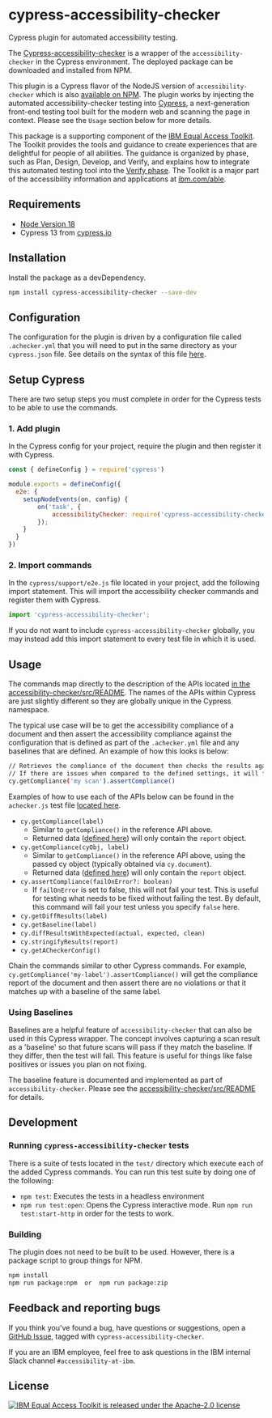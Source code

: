 # cypress-accessibility-checker

Cypress plugin for automated accessibility testing.

The [Cypress-accessibility-checker](https://www.npmjs.com/package/cypress-accessibility-checker) is a wrapper of the `accessibility-checker` in the Cypress environment.
The deployed package can be downloaded and installed from NPM.

This plugin is a Cypress flavor of the NodeJS version of `accessibility-checker` which is also [available on NPM](https://www.npmjs.com/package/accessibility-checker).
The plugin works by injecting the automated accessibility-checker testing into [Cypress](https://docs.cypress.io/guides/overview/why-cypress), a next-generation front-end testing tool built for the modern web and scanning the page in context. 
Please see the `Usage` section below for more details.

This package is a supporting component of the [IBM Equal Access Toolkit](https://ibm.com/able/toolkit).
The Toolkit provides the tools and guidance to create experiences that are delightful for people of all abilities.
The guidance is organized by phase, such as Plan, Design, Develop, and Verify, and explains how to integrate this automated testing tool into the [Verify phase](https://www.ibm.com/able/toolkit/verify/overview).
The Toolkit is a major part of the accessibility information and applications at [ibm.com/able](https://ibm.com/able/).

## Requirements

* [Node Version 18](https://nodejs.org/en/download/)
* Cypress 13 from [cypress.io](https://www.cypress.io/)

## Installation

Install the package as a devDependency.

```bash
npm install cypress-accessibility-checker --save-dev
```

## Configuration

The configuration for the plugin is driven by a configuration file called `.achecker.yml` that you will need to put in the same directory as your `cypress.json` file. See details on the syntax of this file [here](https://github.com/IBMa/equal-access/blob/master/accessibility-checker/src/README.md#configuring-accessibility-checker).

## Setup Cypress

There are two setup steps you must complete in order for the Cypress tests to be able to use the commands.

### 1. Add plugin

In the Cypress config for your project, require the plugin and then register it with Cypress.

```js
const { defineConfig } = require('cypress')

module.exports = defineConfig({
  e2e: {
    setupNodeEvents(on, config) {
        on('task', {
            accessibilityChecker: require('cypress-accessibility-checker/plugin')
        });
    }
  }
})
```

### 2. Import commands

In the `cypress/support/e2e.js` file located in your project, add the following import statement. This will import the accessibility checker commands and register them with Cypress.

```js
import 'cypress-accessibility-checker';
```

If you do not want to include `cypress-accessibility-checker` globally, you may instead add this import statement to every test file in which it is used.

## Usage

The commands map directly to the description of the APIs located [in the accessibility-checker/src/README](https://github.com/IBMa/equal-access/blob/master/accessibility-checker/src/README.md). The names of the APIs within Cypress are just slightly different so they are globally unique in the Cypress namespace.

The typical use case will be to get the accessibility compliance of a document and then assert the accessibility compliance against the configuration that is defined as part of the `.achecker.yml` file and any baselines that are defined. An example of how this looks is below:

```bash
// Retrieves the compliance of the document then checks the results against the defined settings.
// If there are issues when compared to the defined settings, it will fail the Cypress test.
cy.getCompliance('my scan').assertCompliance()
```

Examples of how to use each of the APIs below can be found in the `achecker.js` test file [located here](https://github.com/IBMa/equal-access/blob/master/cypress-accessibility-checker/test/cypress/e2e/achecker.cy.js).

- `cy.getCompliance(label)`
  - Similar to `getCompliance()` in the reference API above.
  - Returned data ([defined here](https://www.npmjs.com/package/accessibility-checker#async-acheckergetcompliance-content--label--string)) will only contain the `report` object.
- `cy.getCompliance(cyObj, label)`
  - Similar to `getCompliance()` in the reference API above, using the passed cy object (typically obtained via `cy.document`).
  - Returned data ([defined here](https://www.npmjs.com/package/accessibility-checker#async-acheckergetcompliance-content--label--string)) will only contain the `report` object.
- `cy.assertCompliance(failOnError?: boolean)`
  - If `failOnError` is set to false, this will not fail your test. This is useful for testing what needs to be fixed without failing the test. By default, this command will fail your test unless you specify `false` here.
- `cy.getDiffResults(label)`
- `cy.getBaseline(label)`
- `cy.diffResultsWithExpected(actual, expected, clean)`
- `cy.stringifyResults(report)`
- `cy.getACheckerConfig()`

Chain the commands similar to other Cypress commands. For example, `cy.getCompliance('my-label').assertCompliance()` will get the compliance report of the document and then assert there are no violations or that it matches up with a baseline of the same label.

### Using Baselines

Baselines are a helpful feature of `accessibility-checker` that can also be used in this Cypress wrapper. The concept involves capturing a scan result as a 'baseline' so that future scans will pass if they match the baseline. If they differ, then the test will fail. This feature is useful for things like false positives or issues you plan on not fixing.

The baseline feature is documented and implemented as part of `accessibility-checker`. Please see the [accessibility-checker/src/README](src/README.md) for details.

## Development

### Running `cypress-accessibility-checker` tests

There is a suite of tests located in the `test/` directory which execute each of the added Cypress commands. You can run this test suite by doing one of the following:

* `npm test`: Executes the tests in a headless environment
* `npm run test:open`: Opens the Cypress interactive mode. Run `npm run test:start-http` in order for the tests to work.

### Building

The plugin does not need to be built to be used. However, there is a package script to group things for NPM.

```bash
npm install
npm run package:npm  or  npm run package:zip
```

## Feedback and reporting bugs

If you think you've found a bug, have questions or suggestions, open a [GitHub Issue](https://github.com/IBMa/equal-access/issues?q=is%3Aopen+is%3Aissue+label%3Acypress-accessibility-checker), tagged with `cypress-accessibility-checker`. 

If you are an IBM employee, feel free to ask questions in the IBM internal Slack channel `#accessibility-at-ibm`.

## License

[![IBM Equal Access Toolkit is released under the Apache-2.0 license](https://img.shields.io/badge/license-Apache--2.0-blue.svg)](./LICENSE)

